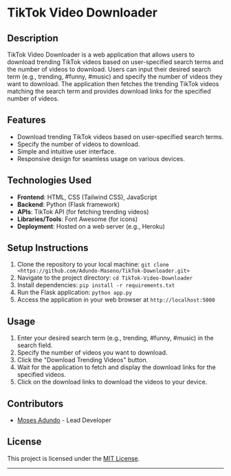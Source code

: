 
# TikTok Video Downloader

## Description
TikTok Video Downloader is a web application that allows users to download trending TikTok videos based on user-specified search terms and the number of videos to download. Users can input their desired search term (e.g., trending, #funny, #music) and specify the number of videos they want to download. The application then fetches the trending TikTok videos matching the search term and provides download links for the specified number of videos.

## Features
- Download trending TikTok videos based on user-specified search terms.
- Specify the number of videos to download.
- Simple and intuitive user interface.
- Responsive design for seamless usage on various devices.

## Technologies Used
- **Frontend**: HTML, CSS (Tailwind CSS), JavaScript
- **Backend**: Python (Flask framework)
- **APIs**: TikTok API (for fetching trending videos)
- **Libraries/Tools**: Font Awesome (for icons)
- **Deployment**: Hosted on a web server (e.g., Heroku)

## Setup Instructions
1. Clone the repository to your local machine: `git clone <https://github.com/Adundo-Maseno/TikTok-Downloader.git>`
2. Navigate to the project directory: `cd TikTok-Video-Downloader`
3. Install dependencies: `pip install -r requirements.txt`
4. Run the Flask application: `python app.py`
5. Access the application in your web browser at `http://localhost:5000`

## Usage
1. Enter your desired search term (e.g., trending, #funny, #music) in the search field.
2. Specify the number of videos you want to download.
3. Click the "Download Trending Videos" button.
4. Wait for the application to fetch and display the download links for the specified videos.
5. Click on the download links to download the videos to your device.

## Contributors
- [Moses Adundo](https://github.com/Adundo-Maseno) - Lead Developer

## License
This project is licensed under the [MIT License](LICENSE).

---
